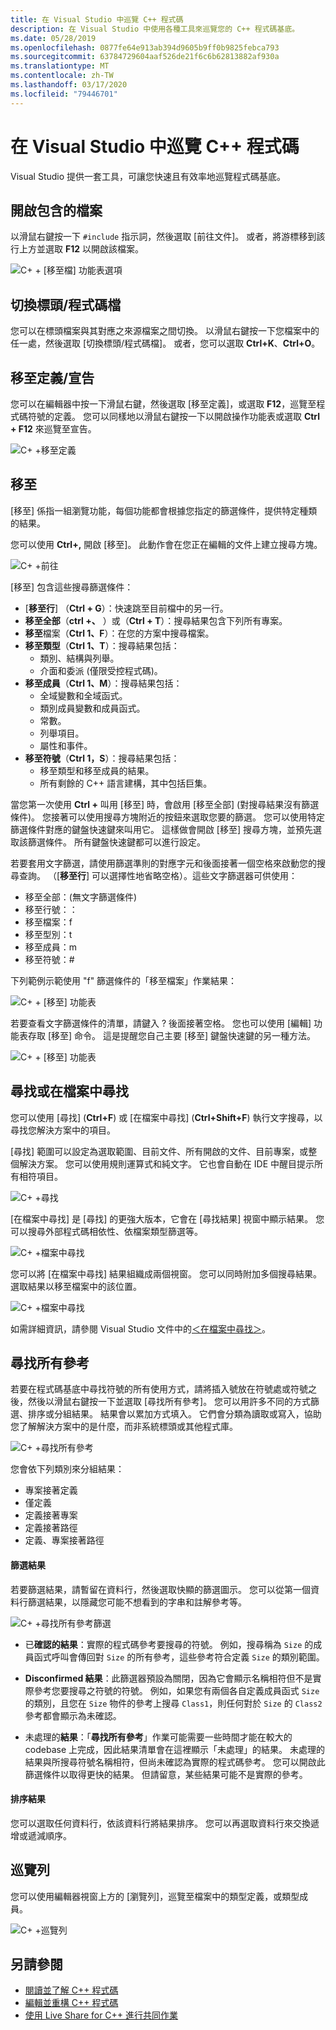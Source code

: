 ```yaml
---
title: 在 Visual Studio 中巡覽 C++ 程式碼
description: 在 Visual Studio 中使用各種工具來巡覽您的 C++ 程式碼基底。
ms.date: 05/28/2019
ms.openlocfilehash: 0877fe64e913ab394d9605b9ff0b9825febca793
ms.sourcegitcommit: 63784729604aaf526de21f6c6b62813882af930a
ms.translationtype: MT
ms.contentlocale: zh-TW
ms.lasthandoff: 03/17/2020
ms.locfileid: "79446701"
---
```

# <a name="navigate-c-code-in-visual-studio"></a>在 Visual Studio 中巡覽 C++ 程式碼

Visual Studio 提供一套工具，可讓您快速且有效率地巡覽程式碼基底。

## <a name="open-an-included-file"></a>開啟包含的檔案

以滑鼠右鍵按一下 `#include` 指示詞，然後選取 [前往文件]。 或者，將游標移到該行上方並選取 **F12** 以開啟該檔案。

![C&#43; &#43; [移至檔] 功能表選項](../ide/media/go-to-document.png "前往檔")

## <a name="toggle-headercode-file"></a>切換標頭/程式碼檔

您可以在標頭檔案與其對應之來源檔案之間切換。 以滑鼠右鍵按一下您檔案中的任一處，然後選取 [切換標頭/程式碼檔]。 或者，您可以選取 **Ctrl+K**、**Ctrl+O**。

## <a name="go-to-definitiondeclaration"></a>移至定義/宣告

您可以在編輯器中按一下滑鼠右鍵，然後選取 [移至定義]，或選取 **F12**，巡覽至程式碼符號的定義。 您可以同樣地以滑鼠右鍵按一下以開啟操作功能表或選取 **Ctrl + F12** 來巡覽至宣告。

![C&#43; &#43;移至定義](../ide/media/go-to-def.png "移至定義")

## <a name="go-to"></a>移至

[移至] 係指一組瀏覽功能，每個功能都會根據您指定的篩選條件，提供特定種類的結果。 

您可以使用 **Ctrl+,** 開啟 [移至]。 此動作會在您正在編輯的文件上建立搜尋方塊。

![C&#43; &#43;前往](../ide/media/go-to-cpp.png "移至")

[移至] 包含這些搜尋篩選條件：

- [**移至行**] （**Ctrl + G**）：快速跳至目前檔中的另一行。
- **移至全部**（**ctrl +、** ）或（**Ctrl + T**）：搜尋結果包含下列所有專案。
- **移至**檔案（**Ctrl 1、F**）：在您的方案中搜尋檔案。
- **移至類型**（**Ctrl 1、T**）：搜尋結果包括：
  - 類別、結構與列舉。
  - 介面和委派 (僅限受控程式碼)。
- **移至成員**（**Ctrl 1、M**）：搜尋結果包括：
  - 全域變數和全域函式。
  - 類別成員變數和成員函式。
  - 常數。
  - 列舉項目。
  - 屬性和事件。
- **移至符號**（**Ctrl 1，S**）：搜尋結果包括：
  - 移至類型和移至成員的結果。
  - 所有剩餘的 C++ 語言建構，其中包括巨集。

當您第一次使用 **Ctrl +** 叫用 [移至] 時，會啟用 [移至全部] (對搜尋結果沒有篩選條件)。 您接著可以使用搜尋方塊附近的按鈕來選取您要的篩選。 您可以使用特定篩選條件對應的鍵盤快速鍵來叫用它。 這樣做會開啟 [移至] 搜尋方塊，並預先選取該篩選條件。 所有鍵盤快速鍵都可以進行設定。

若要套用文字篩選，請使用篩選準則的對應字元和後面接著一個空格來啟動您的搜尋查詢。 （[**移至行**] 可以選擇性地省略空格）。這些文字篩選器可供使用：

- 移至全部：(無文字篩選條件)
- 移至行號：：
- 移至檔案：f
- 移至型別：t
- 移至成員：m
- 移至符號：#

下列範例示範使用 "f" 篩選條件的「移至檔案」作業結果：

![C&#43; &#43; [移至] 功能表](../ide/media/vs2017-go-to-results.png "移至功能表")

若要查看文字篩選條件的清單，請鍵入 ? 後面接著空格。 您也可以使用 [編輯] 功能表存取 [移至] 命令。 這是提醒您自己主要 [移至] 鍵盤快速鍵的另一種方法。

![C&#43; &#43; [移至] 功能表](../ide/media/go-to-menu-cpp.png "移至功能表")

## <a name="find-or-find-in-files"></a>尋找或在檔案中尋找

您可以使用 [尋找] \(**Ctrl+F**\) 或 [在檔案中尋找] \(**Ctrl+Shift+F**\) 執行文字搜尋，以尋找您解決方案中的項目。

[尋找] 範圍可以設定為選取範圍、目前文件、所有開啟的文件、目前專案，或整個解決方案。 您可以使用規則運算式和純文字。 它也會自動在 IDE 中醒目提示所有相符項目。

![C&#43; &#43;尋找](../ide/media/find-cpp.png "Find")

[在檔案中尋找] 是 [尋找] 的更強大版本，它會在 [尋找結果] 視窗中顯示結果。 您可以搜尋外部程式碼相依性、依檔案類型篩選等。 

![C&#43; &#43;檔案中尋找](../ide/media/find-in-files-cpp.png "檔案中尋找")

您可以將 [在檔案中尋找] 結果組織成兩個視窗。 您可以同時附加多個搜尋結果。 選取結果以移至檔案中的該位置。

![C&#43; &#43;檔案中尋找](../ide/media/vs2017-find-in-files-results.png "檔案中尋找")

如需詳細資訊，請參閱 Visual Studio 文件中的[＜在檔案中尋找＞](/visualstudio/ide/find-in-files)。

## <a name="find-all-references"></a>尋找所有參考

若要在程式碼基底中尋找符號的所有使用方式，請將插入號放在符號處或符號之後，然後以滑鼠右鍵按一下並選取 [尋找所有參考]。 您可以用許多不同的方式篩選、排序或分組結果。 結果會以累加方式填入。 它們會分類為讀取或寫入，協助您了解解決方案中的是什麼，而非系統標頭或其他程式庫。

![C&#43; &#43;尋找所有參考](../ide/media/find-all-references-results-cpp.png "尋找所有參考")

您會依下列類別來分組結果：

- 專案接著定義
- 僅定義
- 定義接著專案
- 定義接著路徑
- 定義、專案接著路徑

#### <a name="filter-results"></a>篩選結果

若要篩選結果，請暫留在資料行，然後選取快顯的篩選圖示。 您可以從第一個資料行篩選結果，以隱藏您可能不想看到的字串和註解參考等。

![C&#43; &#43;尋找所有參考篩選](../ide/media/find-all-references-filters-cpp.png "尋找所有參考篩選")

- 已**確認的結果**：實際的程式碼參考要搜尋的符號。 例如，搜尋稱為 `Size` 的成員函式呼叫會傳回對 `Size` 的所有參考，這些參考符合定義 `Size` 的類別範圍。

- **Disconfirmed 結果**：此篩選器預設為關閉，因為它會顯示名稱相符但不是實際參考您要搜尋之符號的符號。 例如，如果您有兩個各自定義成員函式 `Size` 的類別，且您在 `Size` 物件的參考上搜尋 `Class1`，則任何對於 `Size` 的 `Class2` 參考都會顯示為未確認。

- 未處理的**結果**：「**尋找所有參考**」作業可能需要一些時間才能在較大的 codebase 上完成，因此結果清單會在這裡顯示「未處理」的結果。 未處理的結果與所搜尋符號名稱相符，但尚未確認為實際的程式碼參考。 您可以開啟此篩選條件以取得更快的結果。 但請留意，某些結果可能不是實際的參考。

#### <a name="sort-results"></a>排序結果

您可以選取任何資料行，依該資料行將結果排序。 您可以再選取資料行來交換遞增或遞減順序。

## <a name="navigation-bar"></a>巡覽列

您可以使用編輯器視窗上方的 [瀏覽列]，巡覽至檔案中的類型定義，或類型成員。

![C&#43; &#43;巡覽列](../ide/media/navbar-cpp.png "巡覽列")

## <a name="see-also"></a>另請參閱

- [閱讀並了解 C++ 程式碼](read-and-understand-code-cpp.md)</br>
- [編輯並重構 C++ 程式碼](read-and-understand-code-cpp.md)</br>
- [使用 Live Share for C++ 進行共同作業](live-share-cpp.md)
